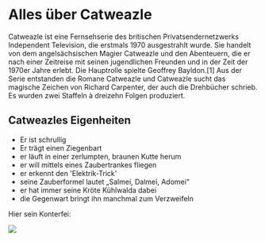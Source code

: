 # Alles über Catweazle

Catweazle ist eine Fernsehserie des britischen Privatsendernetzwerks Independent Television, die erstmals 1970 ausgestrahlt wurde. Sie handelt von dem angelsächsischen Magier Catweazle und den Abenteuern, die er nach einer Zeitreise mit seinen jugendlichen Freunden und in der Zeit der 1970er Jahre erlebt. Die Hauptrolle spielte Geoffrey Bayldon.[1] Aus der Serie entstanden die Romane Catweazle und Catweazle sucht das magische Zeichen von Richard Carpenter, der auch die Drehbücher schrieb. Es wurden zwei Staffeln à dreizehn Folgen produziert.

## Catweazles Eigenheiten

* Er ist schrullig
* Er trägt einen Ziegenbart
* er läuft in einer zerlumpten, braunen Kutte herum
* er will mittels eines Zaubertrankes fliegen
* er erkennt den 'Elektrik-Trick'
* seine Zauberformel lautet „Salmei, Dalmei, Adomei“
* er hat immer seine Kröte Kühlwalda dabei
* die Gegenwart bringt ihn manchmal zum Verzweifeln

Hier sein Konterfei:

<img src="https://upload.wikimedia.org/wikipedia/en/e/e1/Catweazle-title.jpg"/>